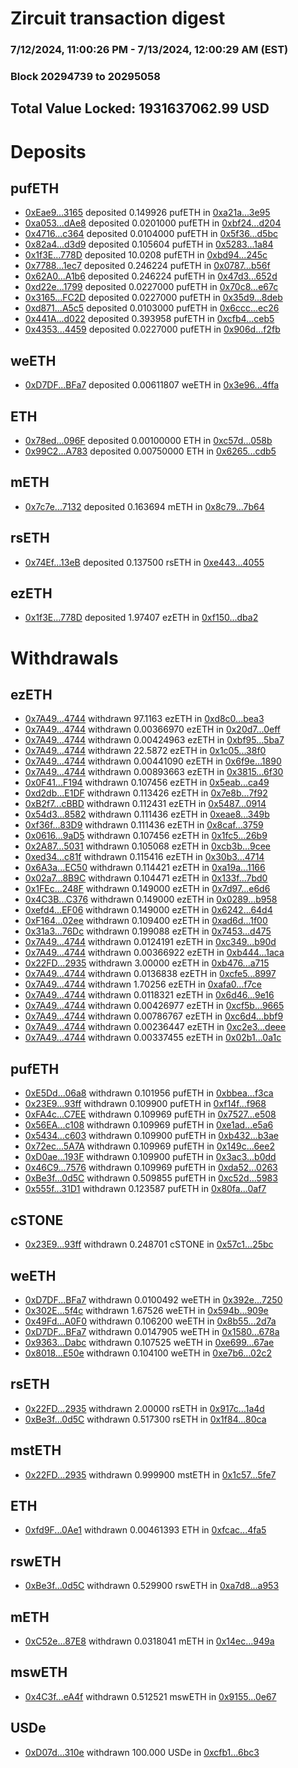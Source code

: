 # Zircuit transaction digest
### 7/12/2024, 11:00:26 PM - 7/13/2024, 12:00:29 AM (EST)
### Block 20294739 to 20295058

## Total Value Locked: 1931637062.99 USD

# Deposits
## pufETH
- [0xEae9...3165](https://etherscan.io/address/0xEae9C2A2C803BEcbC81F3A485a7cdA9D03E33165) deposited 0.149926 pufETH in [0xa21a...3e95](https://etherscan.io/tx/0xEae9C2A2C803BEcbC81F3A485a7cdA9D03E33165)
- [0xa053...dAe8](https://etherscan.io/address/0xa053104fB93525aD660b16e5795E74A2694edAe8) deposited 0.0201000 pufETH in [0xbf24...d204](https://etherscan.io/tx/0xa053104fB93525aD660b16e5795E74A2694edAe8)
- [0x4716...c364](https://etherscan.io/address/0x4716bD7Ce913477a502D7149FEf64c4955F3c364) deposited 0.0104000 pufETH in [0x5f36...d5bc](https://etherscan.io/tx/0x4716bD7Ce913477a502D7149FEf64c4955F3c364)
- [0x82a4...d3d9](https://etherscan.io/address/0x82a4f7F4397A9bf56520eB64d9532C73CA41d3d9) deposited 0.105604 pufETH in [0x5283...1a84](https://etherscan.io/tx/0x82a4f7F4397A9bf56520eB64d9532C73CA41d3d9)
- [0x1f3E...778D](https://etherscan.io/address/0x1f3E61b70ED40F4C5f027c91b41609bF0C23778D) deposited 10.0208 pufETH in [0xbd94...245c](https://etherscan.io/tx/0x1f3E61b70ED40F4C5f027c91b41609bF0C23778D)
- [0x7788...1ec7](https://etherscan.io/address/0x7788C7E91BD90Ab7Ecfbb91B6FCbb40F764a1ec7) deposited 0.246224 pufETH in [0x0787...b56f](https://etherscan.io/tx/0x7788C7E91BD90Ab7Ecfbb91B6FCbb40F764a1ec7)
- [0x62A0...A1b6](https://etherscan.io/address/0x62A032a4373Ea2c6562660C4F985DDc9c0A4A1b6) deposited 0.246224 pufETH in [0x47d3...652d](https://etherscan.io/tx/0x62A032a4373Ea2c6562660C4F985DDc9c0A4A1b6)
- [0xd22e...1799](https://etherscan.io/address/0xd22e6B8335E62529d1DF94974Cd619102A971799) deposited 0.0227000 pufETH in [0x70c8...e67c](https://etherscan.io/tx/0xd22e6B8335E62529d1DF94974Cd619102A971799)
- [0x3165...FC2D](https://etherscan.io/address/0x316539d8c7C42EB60A579Cb3A791726893a5FC2D) deposited 0.0227000 pufETH in [0x35d9...8deb](https://etherscan.io/tx/0x316539d8c7C42EB60A579Cb3A791726893a5FC2D)
- [0xd871...A5c5](https://etherscan.io/address/0xd871aE9AFC0E5692CDa5b3c29D1ab4616a4EA5c5) deposited 0.0103000 pufETH in [0x6ccc...ec26](https://etherscan.io/tx/0xd871aE9AFC0E5692CDa5b3c29D1ab4616a4EA5c5)
- [0x441A...d022](https://etherscan.io/address/0x441A0B30339Bee2F2CfA46D047cC158BEa15d022) deposited 0.393958 pufETH in [0xcfb4...ceb5](https://etherscan.io/tx/0x441A0B30339Bee2F2CfA46D047cC158BEa15d022)
- [0x4353...4459](https://etherscan.io/address/0x4353499FCE584c1E6e86d1be5985665D02D74459) deposited 0.0227000 pufETH in [0x906d...f2fb](https://etherscan.io/tx/0x4353499FCE584c1E6e86d1be5985665D02D74459)
## weETH
- [0xD7DF...BFa7](https://etherscan.io/address/0xD7DF7E085214743530afF339aFC420c7c720BFa7) deposited 0.00611807 weETH in [0x3e96...4ffa](https://etherscan.io/tx/0xD7DF7E085214743530afF339aFC420c7c720BFa7)
## ETH
- [0x78ed...096F](https://etherscan.io/address/0x78edF4141f4a7a0Fa6586fec715213cD5dEc096F) deposited 0.00100000 ETH in [0xc57d...058b](https://etherscan.io/tx/0x78edF4141f4a7a0Fa6586fec715213cD5dEc096F)
- [0x99C2...A783](https://etherscan.io/address/0x99C2E4708493B19BAA116e26Dfa0056f5A69A783) deposited 0.00750000 ETH in [0x6265...cdb5](https://etherscan.io/tx/0x99C2E4708493B19BAA116e26Dfa0056f5A69A783)
## mETH
- [0x7c7e...7132](https://etherscan.io/address/0x7c7eE548AC5dA564EB176b81B4CB6Ebba3d17132) deposited 0.163694 mETH in [0x8c79...7b64](https://etherscan.io/tx/0x7c7eE548AC5dA564EB176b81B4CB6Ebba3d17132)
## rsETH
- [0x74Ef...13eB](https://etherscan.io/address/0x74Ef1801167aC13C0c1e75063451b048aBd513eB) deposited 0.137500 rsETH in [0xe443...4055](https://etherscan.io/tx/0x74Ef1801167aC13C0c1e75063451b048aBd513eB)
## ezETH
- [0x1f3E...778D](https://etherscan.io/address/0x1f3E61b70ED40F4C5f027c91b41609bF0C23778D) deposited 1.97407 ezETH in [0xf150...dba2](https://etherscan.io/tx/0x1f3E61b70ED40F4C5f027c91b41609bF0C23778D)
# Withdrawals
## ezETH
- [0x7A49...4744](https://etherscan.io/address/0x7A493Be5c2ce014cD049Bf178a1ac0Db1B434744) withdrawn 97.1163 ezETH in [0xd8c0...bea3](https://etherscan.io/tx/0x7A493Be5c2ce014cD049Bf178a1ac0Db1B434744)
- [0x7A49...4744](https://etherscan.io/address/0x7A493Be5c2ce014cD049Bf178a1ac0Db1B434744) withdrawn 0.00366970 ezETH in [0x20d7...0eff](https://etherscan.io/tx/0x7A493Be5c2ce014cD049Bf178a1ac0Db1B434744)
- [0x7A49...4744](https://etherscan.io/address/0x7A493Be5c2ce014cD049Bf178a1ac0Db1B434744) withdrawn 0.00424963 ezETH in [0xbf95...5ba7](https://etherscan.io/tx/0x7A493Be5c2ce014cD049Bf178a1ac0Db1B434744)
- [0x7A49...4744](https://etherscan.io/address/0x7A493Be5c2ce014cD049Bf178a1ac0Db1B434744) withdrawn 22.5872 ezETH in [0x1c05...38f0](https://etherscan.io/tx/0x7A493Be5c2ce014cD049Bf178a1ac0Db1B434744)
- [0x7A49...4744](https://etherscan.io/address/0x7A493Be5c2ce014cD049Bf178a1ac0Db1B434744) withdrawn 0.00441090 ezETH in [0x6f9e...1890](https://etherscan.io/tx/0x7A493Be5c2ce014cD049Bf178a1ac0Db1B434744)
- [0x7A49...4744](https://etherscan.io/address/0x7A493Be5c2ce014cD049Bf178a1ac0Db1B434744) withdrawn 0.00893663 ezETH in [0x3815...6f30](https://etherscan.io/tx/0x7A493Be5c2ce014cD049Bf178a1ac0Db1B434744)
- [0x0F41...F194](https://etherscan.io/address/0x0F4196881649D1880d75b292680C87434547F194) withdrawn 0.107456 ezETH in [0x5eab...ca49](https://etherscan.io/tx/0x0F4196881649D1880d75b292680C87434547F194)
- [0xd2db...E1DF](https://etherscan.io/address/0xd2dbD5C128BbEDC532Bb9cc89eB664FA368AE1DF) withdrawn 0.113426 ezETH in [0x7e8b...7f92](https://etherscan.io/tx/0xd2dbD5C128BbEDC532Bb9cc89eB664FA368AE1DF)
- [0xB2f7...cBBD](https://etherscan.io/address/0xB2f77566C60Bd29eC227eE7A6FBC05762709cBBD) withdrawn 0.112431 ezETH in [0x5487...0914](https://etherscan.io/tx/0xB2f77566C60Bd29eC227eE7A6FBC05762709cBBD)
- [0x54d3...8582](https://etherscan.io/address/0x54d3F700a6A7fD2Dfbe3271786Dad08374338582) withdrawn 0.111436 ezETH in [0xeae8...349b](https://etherscan.io/tx/0x54d3F700a6A7fD2Dfbe3271786Dad08374338582)
- [0xf36f...83D9](https://etherscan.io/address/0xf36f1B023E795ed139b2A695D98Ff1E038fc83D9) withdrawn 0.111436 ezETH in [0x8caf...3759](https://etherscan.io/tx/0xf36f1B023E795ed139b2A695D98Ff1E038fc83D9)
- [0x0616...9aD5](https://etherscan.io/address/0x0616D4D9Ad5f88Cc52A541779847443506369aD5) withdrawn 0.107456 ezETH in [0x1fc5...26b9](https://etherscan.io/tx/0x0616D4D9Ad5f88Cc52A541779847443506369aD5)
- [0x2A87...5031](https://etherscan.io/address/0x2A8782F65F057245F82868E146bb865959b75031) withdrawn 0.105068 ezETH in [0xcb3b...9cee](https://etherscan.io/tx/0x2A8782F65F057245F82868E146bb865959b75031)
- [0xed34...c81f](https://etherscan.io/address/0xed34b2C2f9bea0D0D709C29da8664A1A3581c81f) withdrawn 0.115416 ezETH in [0x30b3...4714](https://etherscan.io/tx/0xed34b2C2f9bea0D0D709C29da8664A1A3581c81f)
- [0x6A3a...EC50](https://etherscan.io/address/0x6A3a8E402E8490d7F3c74ed480b0f3802301EC50) withdrawn 0.114421 ezETH in [0xa19a...1166](https://etherscan.io/tx/0x6A3a8E402E8490d7F3c74ed480b0f3802301EC50)
- [0x02a7...8B9C](https://etherscan.io/address/0x02a7c1E7245AE55B4f878cF6F897e83624bE8B9C) withdrawn 0.104471 ezETH in [0x133f...7bd0](https://etherscan.io/tx/0x02a7c1E7245AE55B4f878cF6F897e83624bE8B9C)
- [0x1FEc...248F](https://etherscan.io/address/0x1FEc32ee332dF04b42530c0CffB0429FfA75248F) withdrawn 0.149000 ezETH in [0x7d97...e6d6](https://etherscan.io/tx/0x1FEc32ee332dF04b42530c0CffB0429FfA75248F)
- [0x4C3B...C376](https://etherscan.io/address/0x4C3Be5B5614826b0022560AaDA070F2DA882C376) withdrawn 0.149000 ezETH in [0x0289...b958](https://etherscan.io/tx/0x4C3Be5B5614826b0022560AaDA070F2DA882C376)
- [0xefd4...EF06](https://etherscan.io/address/0xefd4970C8b1Fe16442335e76f56Fd45CebC3EF06) withdrawn 0.149000 ezETH in [0x6242...64d4](https://etherscan.io/tx/0xefd4970C8b1Fe16442335e76f56Fd45CebC3EF06)
- [0xF164...02ee](https://etherscan.io/address/0xF16403e1bc3C956a6784F20F983Ab52E983c02ee) withdrawn 0.109400 ezETH in [0xad6d...1f00](https://etherscan.io/tx/0xF16403e1bc3C956a6784F20F983Ab52E983c02ee)
- [0x31a3...76Dc](https://etherscan.io/address/0x31a3B1BAA95287A843ccBD49C0F7A8358d1676Dc) withdrawn 0.199088 ezETH in [0x7453...d475](https://etherscan.io/tx/0x31a3B1BAA95287A843ccBD49C0F7A8358d1676Dc)
- [0x7A49...4744](https://etherscan.io/address/0x7A493Be5c2ce014cD049Bf178a1ac0Db1B434744) withdrawn 0.0124191 ezETH in [0xc349...b90d](https://etherscan.io/tx/0x7A493Be5c2ce014cD049Bf178a1ac0Db1B434744)
- [0x7A49...4744](https://etherscan.io/address/0x7A493Be5c2ce014cD049Bf178a1ac0Db1B434744) withdrawn 0.00366922 ezETH in [0xb444...1aca](https://etherscan.io/tx/0x7A493Be5c2ce014cD049Bf178a1ac0Db1B434744)
- [0x22FD...2935](https://etherscan.io/address/0x22FD41Bc62aEe8b4f520dC85436Edfbc112a2935) withdrawn 3.00000 ezETH in [0xb476...a715](https://etherscan.io/tx/0x22FD41Bc62aEe8b4f520dC85436Edfbc112a2935)
- [0x7A49...4744](https://etherscan.io/address/0x7A493Be5c2ce014cD049Bf178a1ac0Db1B434744) withdrawn 0.0136838 ezETH in [0xcfe5...8997](https://etherscan.io/tx/0x7A493Be5c2ce014cD049Bf178a1ac0Db1B434744)
- [0x7A49...4744](https://etherscan.io/address/0x7A493Be5c2ce014cD049Bf178a1ac0Db1B434744) withdrawn 1.70256 ezETH in [0xafa0...f7ce](https://etherscan.io/tx/0x7A493Be5c2ce014cD049Bf178a1ac0Db1B434744)
- [0x7A49...4744](https://etherscan.io/address/0x7A493Be5c2ce014cD049Bf178a1ac0Db1B434744) withdrawn 0.0118321 ezETH in [0x6d46...9e16](https://etherscan.io/tx/0x7A493Be5c2ce014cD049Bf178a1ac0Db1B434744)
- [0x7A49...4744](https://etherscan.io/address/0x7A493Be5c2ce014cD049Bf178a1ac0Db1B434744) withdrawn 0.00426977 ezETH in [0xcf5b...9665](https://etherscan.io/tx/0x7A493Be5c2ce014cD049Bf178a1ac0Db1B434744)
- [0x7A49...4744](https://etherscan.io/address/0x7A493Be5c2ce014cD049Bf178a1ac0Db1B434744) withdrawn 0.00786767 ezETH in [0xc6d4...bbf9](https://etherscan.io/tx/0x7A493Be5c2ce014cD049Bf178a1ac0Db1B434744)
- [0x7A49...4744](https://etherscan.io/address/0x7A493Be5c2ce014cD049Bf178a1ac0Db1B434744) withdrawn 0.00236447 ezETH in [0xc2e3...deee](https://etherscan.io/tx/0x7A493Be5c2ce014cD049Bf178a1ac0Db1B434744)
- [0x7A49...4744](https://etherscan.io/address/0x7A493Be5c2ce014cD049Bf178a1ac0Db1B434744) withdrawn 0.00337455 ezETH in [0x02b1...0a1c](https://etherscan.io/tx/0x7A493Be5c2ce014cD049Bf178a1ac0Db1B434744)
## pufETH
- [0xE5Dd...06a8](https://etherscan.io/address/0xE5Dda45DD158f4562CfBc5439BF53819C1aE06a8) withdrawn 0.101956 pufETH in [0xbbea...f3ca](https://etherscan.io/tx/0xE5Dda45DD158f4562CfBc5439BF53819C1aE06a8)
- [0x23E9...93ff](https://etherscan.io/address/0x23E9030cC87D83DE18A94c22C68678ed2D4e93ff) withdrawn 0.109900 pufETH in [0xf14f...f968](https://etherscan.io/tx/0x23E9030cC87D83DE18A94c22C68678ed2D4e93ff)
- [0xFA4c...C7EE](https://etherscan.io/address/0xFA4cA6bD07cF1223369884620636B29f1F53C7EE) withdrawn 0.109969 pufETH in [0x7527...e508](https://etherscan.io/tx/0xFA4cA6bD07cF1223369884620636B29f1F53C7EE)
- [0x56EA...c108](https://etherscan.io/address/0x56EAf95ca6e7F962d005752042C54763D70Ec108) withdrawn 0.109969 pufETH in [0xe1ad...e5a6](https://etherscan.io/tx/0x56EAf95ca6e7F962d005752042C54763D70Ec108)
- [0x5434...c603](https://etherscan.io/address/0x54341e85a1685B9DADa707198770c5792F85c603) withdrawn 0.109900 pufETH in [0xb432...b3ae](https://etherscan.io/tx/0x54341e85a1685B9DADa707198770c5792F85c603)
- [0x72ec...5A7A](https://etherscan.io/address/0x72ecC929626C1d75972b28ebe4E4d9D11ede5A7A) withdrawn 0.109969 pufETH in [0x149c...6ee2](https://etherscan.io/tx/0x72ecC929626C1d75972b28ebe4E4d9D11ede5A7A)
- [0xD0ae...193F](https://etherscan.io/address/0xD0ae7987b87B9b475A30CBF330D17e838024193F) withdrawn 0.109900 pufETH in [0x3ac3...b0dd](https://etherscan.io/tx/0xD0ae7987b87B9b475A30CBF330D17e838024193F)
- [0x46C9...7576](https://etherscan.io/address/0x46C9B124aF0b5b546efBc9A21F75688b10637576) withdrawn 0.109969 pufETH in [0xda52...0263](https://etherscan.io/tx/0x46C9B124aF0b5b546efBc9A21F75688b10637576)
- [0xBe3f...0d5C](https://etherscan.io/address/0xBe3f18F39414b880C0d5f287031046a78D5A0d5C) withdrawn 0.509855 pufETH in [0xc52d...5983](https://etherscan.io/tx/0xBe3f18F39414b880C0d5f287031046a78D5A0d5C)
- [0x555f...31D1](https://etherscan.io/address/0x555f3e972a7e0985409495B094092C6461c831D1) withdrawn 0.123587 pufETH in [0x80fa...0af7](https://etherscan.io/tx/0x555f3e972a7e0985409495B094092C6461c831D1)
## cSTONE
- [0x23E9...93ff](https://etherscan.io/address/0x23E9030cC87D83DE18A94c22C68678ed2D4e93ff) withdrawn 0.248701 cSTONE in [0x57c1...25bc](https://etherscan.io/tx/0x23E9030cC87D83DE18A94c22C68678ed2D4e93ff)
## weETH
- [0xD7DF...BFa7](https://etherscan.io/address/0xD7DF7E085214743530afF339aFC420c7c720BFa7) withdrawn 0.0100492 weETH in [0x392e...7250](https://etherscan.io/tx/0xD7DF7E085214743530afF339aFC420c7c720BFa7)
- [0x302E...5f4c](https://etherscan.io/address/0x302E3b812F4d45e3e1a7320b3221612735215f4c) withdrawn 1.67526 weETH in [0x594b...909e](https://etherscan.io/tx/0x302E3b812F4d45e3e1a7320b3221612735215f4c)
- [0x49Fd...A0F0](https://etherscan.io/address/0x49FdcC4307E61d36b593034825Cf06d2fa6dA0F0) withdrawn 0.106200 weETH in [0x8b55...2d7a](https://etherscan.io/tx/0x49FdcC4307E61d36b593034825Cf06d2fa6dA0F0)
- [0xD7DF...BFa7](https://etherscan.io/address/0xD7DF7E085214743530afF339aFC420c7c720BFa7) withdrawn 0.0147905 weETH in [0x1580...678a](https://etherscan.io/tx/0xD7DF7E085214743530afF339aFC420c7c720BFa7)
- [0x9363...Dabc](https://etherscan.io/address/0x9363575D4Cd9cd9B9d9b2661b8AA2d9B113aDabc) withdrawn 0.107525 weETH in [0xe699...67ae](https://etherscan.io/tx/0x9363575D4Cd9cd9B9d9b2661b8AA2d9B113aDabc)
- [0x8018...E50e](https://etherscan.io/address/0x8018fcAbF370a4B1F6AB029Ee3ecf1Be1035E50e) withdrawn 0.104100 weETH in [0xe7b6...02c2](https://etherscan.io/tx/0x8018fcAbF370a4B1F6AB029Ee3ecf1Be1035E50e)
## rsETH
- [0x22FD...2935](https://etherscan.io/address/0x22FD41Bc62aEe8b4f520dC85436Edfbc112a2935) withdrawn 2.00000 rsETH in [0x917c...1a4d](https://etherscan.io/tx/0x22FD41Bc62aEe8b4f520dC85436Edfbc112a2935)
- [0xBe3f...0d5C](https://etherscan.io/address/0xBe3f18F39414b880C0d5f287031046a78D5A0d5C) withdrawn 0.517300 rsETH in [0x1f84...80ca](https://etherscan.io/tx/0xBe3f18F39414b880C0d5f287031046a78D5A0d5C)
## mstETH
- [0x22FD...2935](https://etherscan.io/address/0x22FD41Bc62aEe8b4f520dC85436Edfbc112a2935) withdrawn 0.999900 mstETH in [0x1c57...5fe7](https://etherscan.io/tx/0x22FD41Bc62aEe8b4f520dC85436Edfbc112a2935)
## ETH
- [0xfd9F...0Ae1](https://etherscan.io/address/0xfd9FB96FB7279940B7cC861dacBF20351Fe30Ae1) withdrawn 0.00461393 ETH in [0xfcac...4fa5](https://etherscan.io/tx/0xfd9FB96FB7279940B7cC861dacBF20351Fe30Ae1)
## rswETH
- [0xBe3f...0d5C](https://etherscan.io/address/0xBe3f18F39414b880C0d5f287031046a78D5A0d5C) withdrawn 0.529900 rswETH in [0xa7d8...a953](https://etherscan.io/tx/0xBe3f18F39414b880C0d5f287031046a78D5A0d5C)
## mETH
- [0xC52e...87E8](https://etherscan.io/address/0xC52eE82eb34ABc961C979ef48149F0538D6687E8) withdrawn 0.0318041 mETH in [0x14ec...949a](https://etherscan.io/tx/0xC52eE82eb34ABc961C979ef48149F0538D6687E8)
## mswETH
- [0x4C3f...eA4f](https://etherscan.io/address/0x4C3f0396C52D65A366e1990be19801fd1aEEeA4f) withdrawn 0.512521 mswETH in [0x9155...0e67](https://etherscan.io/tx/0x4C3f0396C52D65A366e1990be19801fd1aEEeA4f)
## USDe
- [0xD07d...310e](https://etherscan.io/address/0xD07d9FEDFdE56F288966f903aD50E3ca7c77310e) withdrawn 100.000 USDe in [0xcfb1...6bc3](https://etherscan.io/tx/0xD07d9FEDFdE56F288966f903aD50E3ca7c77310e)
